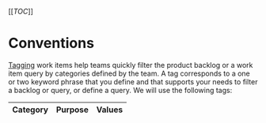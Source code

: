 [[_TOC_]]

# Conventions

[Tagging](https://docs.microsoft.com/en-us/azure/devops/boards/queries/add-tags-to-work-items?view=azure-devops) work items help teams quickly filter the product backlog or a work item query by categories defined by the team. A tag corresponds to a one or two keyword phrase that you define and that supports your needs to filter a backlog or query, or define a query.
We will use the following tags:

| Category | Purpose | Values |
| - | - | - |
